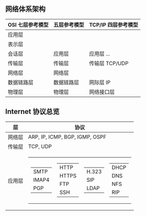 ## 网络体系架构

| OSI 七层参考模型 | 五层参考模型 | TCP/IP 四层参考模型 |
| ---------------- | ------------ | ------------------- |
| 应用层           |              |                     |
| 表示层           |              |                     |
| 会话层           | 应用层       | 应用层 ...      |
| 传输层           | 传输层       | 传输层 TCP/UDP             | 
| 网络层           | 网络层       |                     |
| 数据链路层       | 数据链路层   |         网际层 IP         |
| 物理层           | 物理层       |              网络接口层     |

## Internet 协议总览

| 层     | 协议                           |
| ------ | ------------------------------ |
| 网络层 | ARP, IP, ICMP, BGP, IGMP, OSPF |
| 传输层 | TCP, UDP                       |
| 应用层 |           <table> <tr><td><table><tr> <td>SMTP</td></tr> <tr> <td>IMAP4</td> </tr> <tr> <td>PGP</td> </tr></table></td><td><table> <tr> <td>HTTP</td> </tr> <tr> <td>HTTPS</td> </tr> <tr> <td>FTP</td> </tr>  <tr> <td>SSH</td> </tr></table></td><td> <table><tr><td>H.323</td></tr><tr><td>SIP</td><tr><td>LDAP</td></tr></table></td><td><table><tr><td>DHCP</td></tr><tr><td>DNS</td><tr><td>NFS</td></tr><tr><td>RIP</td></tr></table></td></tr></table>                     |
